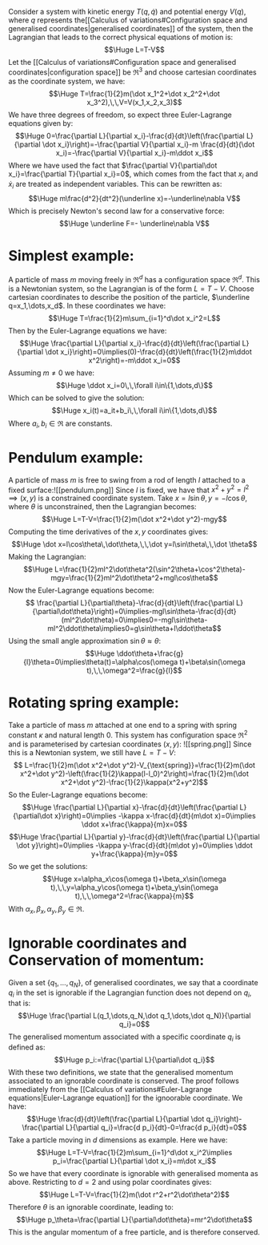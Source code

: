
Consider a system with kinetic energy $T(q,\dot q)$ and potential energy $V(q)$, where $q$ represents the[[Calculus of variations#Configuration space and generalised coordinates|generalised coordinates]] of the system, then the Lagrangian that leads to the correct physical equations of motion is:$$\Huge L=T-V$$
Let the [[Calculus of variations#Configuration space and generalised coordinates|configuration space]] be $\Re^3$ and choose cartesian coordinates as the coordinate system, we have:$$\Huge T=\frac{1}{2}m(\dot x_1^2+\dot x_2^2+\dot x_3^2),\,\,V=V(x_1,x_2,x_3)$$We have three degrees of freedom, so expect three Euler-Lagrange equations given by:$$\Huge 0=\frac{\partial L}{\partial x_i}-\frac{d}{dt}\left(\frac{\partial L}{\partial \dot x_i}\right)=-\frac{\partial V}{\partial x_i}-m \frac{d}{dt}(\dot x_i)=-\frac{\partial V}{\partial x_i}-m\ddot x_i$$Where we have used the fact that $\frac{\partial V}{\partial\dot x_i}=\frac{\partial T}{\partial x_i}=0$, which comes from the fact that $x_i$ and $\dot x_i$ are treated as independent variables. This can be rewritten as:$$\Huge m\frac{d^2}{dt^2}(\underline x)=-\underline\nabla V$$Which is precisely Newton's second law for a conservative force:$$\Huge \underline F=- \underline\nabla V$$
# Simplest example:

A particle of mass $m$ moving freely in $\Re^d$ has a configuration space $\Re^d$. This is a Newtonian system, so the Lagrangian is of the form $L=T-V$. Choose cartesian coordinates to describe the position of the particle, $\underline q=x_1,\dots,x_d$. In these coordinates we have:$$\Huge T=\frac{1}{2}m\sum_{i=1}^d\dot x_i^2=L$$Then by the Euler-Lagrange equations we have:$$\Huge \frac{\partial L}{\partial x_i}-\frac{d}{dt}\left(\frac{\partial L}{\partial \dot x_i}\right)=0\implies(0)-\frac{d}{dt}\left(\frac{1}{2}m\ddot x^2\right)=-m\ddot x_i=0$$Assuming $m\neq0$ we have:$$\Huge \ddot x_i=0\,\,\forall i\in\{1,\dots,d\}$$Which can be solved to give the solution:$$\Huge x_i(t)=a_it+b_i\,\,\forall i\in\{1,\dots,d\}$$Where $a_i,b_i\in\Re$ are constants.

# Pendulum example:

A particle of mass $m$ is free to swing from a rod of length $l$ attached to a fixed surface:![[pendulum.png]]
Since $l$ is fixed, we have that $x^2+y^2=l^2\implies(x,y)$ is a constrained coordinate system. Take $x=l\sin\theta,y=-l\cos\theta$, where $\theta$ is unconstrained, then the Lagrangian becomes:$$\Huge L=T-V=\frac{1}{2}m(\dot x^2+\dot y^2)-mgy$$Computing the time derivatives of the $x,y$ coordinates gives:$$\Huge \dot x=l\cos\theta\,\dot\theta,\,\,\dot y=l\sin\theta\,\,\dot \theta$$Making the Lagrangian:$$\Huge L=\frac{1}{2}ml^2\dot\theta^2(\sin^2\theta+\cos^2\theta)-mgy=\frac{1}{2}ml^2\dot\theta^2+mgl\cos\theta$$Now the Euler-Lagrange equations become:$$ \frac{\partial L}{\partial\theta}-\frac{d}{dt}\left(\frac{\partial L}{\partial\dot\theta}\right)=0\implies-mgl\sin\theta-\frac{d}{dt}(ml^2\dot\theta)=0\implies0=-mgl\sin\theta-ml^2\ddot\theta\implies0=g\sin\theta+l\ddot\theta$$Using the small angle approximation $\sin\theta\approx\theta$:$$\Huge \ddot\theta+\frac{g}{l}\theta=0\implies\theta(t)=\alpha\cos(\omega t)+\beta\sin(\omega t),\,\,\omega^2=\frac{g}{l}$$

# Rotating spring example:

Take a particle of mass $m$ attached at one end to a spring with spring constant $\kappa$ and natural length $0$. This system has configuration space $\Re^2$ and is parameterised by cartesian coordinates $(x,y)$:
![[spring.png]]
Since this is a Newtonian system, we still have $L=T-V$:$$ L=\frac{1}{2}m(\dot x^2+\dot y^2)-V_{\text{spring}}=\frac{1}{2}m(\dot x^2+\dot y^2)-\left(\frac{1}{2}\kappa(l-l_0)^2\right)=\frac{1}{2}m(\dot x^2+\dot y^2)-\frac{1}{2}\kappa(x^2+y^2)$$So the Euler-Lagrange equations become:$$\Huge \frac{\partial L}{\partial x}-\frac{d}{dt}\left(\frac{\partial L}{\partial\dot x}\right)=0\implies -\kappa x-\frac{d}{dt}(m\dot x)=0\implies \ddot x+\frac{\kappa}{m}x=0$$$$\Huge \frac{\partial L}{\partial y}-\frac{d}{dt}\left(\frac{\partial L}{\partial \dot y}\right)=0\implies -\kappa y-\frac{d}{dt}(m\dot y)=0\implies \ddot y+\frac{\kappa}{m}y=0$$So we get the solutions:$$\Huge x=\alpha_x\cos(\omega t)+\beta_x\sin(\omega t),\,\,y=\alpha_y\cos(\omega t)+\beta_y\sin(\omega t),\,\,\omega^2=\frac{\kappa}{m}$$With $\alpha_x,\beta_x,\alpha_y,\beta_y\in\Re$.

# Ignorable coordinates and Conservation of momentum:

Given a set $\{q_1,\dots,q_N\}$, of generalised coordinates, we say that a coordinate $q_i$ in the set is ignorable if the Lagrangian function does not depend on $q_i$, that is:$$\Huge \frac{\partial L(q_1,\dots,q_N,\dot q_1,\dots,\dot q_N)}{\partial q_i}=0$$The generalised momentum associated with a specific coordinate $q_i$ is defined as:$$\Huge p_i:=\frac{\partial L}{\partial\dot q_i}$$With these two definitions, we state that the generalised momentum associated to an ignorable coordinate is conserved. The proof follows immediately from the [[Calculus of variations#Euler-Lagrange equations|Euler-Lagrange equation]] for the ignoorable coordinate. We have:$$\Huge \frac{d}{dt}\left(\frac{\partial L}{\partial \dot q_i}\right)-\frac{\partial L}{\partial q_i}=\frac{d p_i}{dt}-0=\frac{d p_i}{dt}=0$$Take a particle moving in $d$ dimensions as example. Here we have:$$\Huge L=T-V=\frac{1}{2}m\sum_{i=1}^d\dot x_i^2\implies p_i=\frac{\partial L}{\partial \dot x_i}=m\dot x_i$$So we have that every coordinate is ignorable with generalised momenta as above. Restricting to $d=2$ and using polar coordinates gives:$$\Huge L=T-V=\frac{1}{2}m(\dot r^2+r^2\dot\theta^2)$$Therefore $\theta$ is an ignorable coordinate, leading to:$$\Huge p_\theta=\frac{\partial L}{\partial\dot\theta}=mr^2\dot\theta$$This is the angular momentum of a free particle, and is therefore conserved.